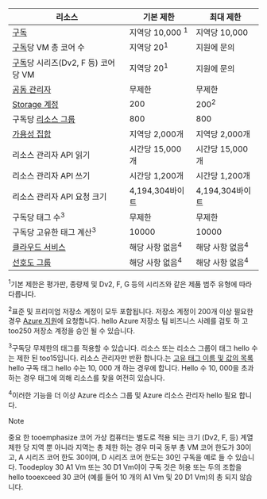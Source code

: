 | 리소스 | 기본 제한 | 최대 제한 |
| --- | --- | --- |
| [구독](../articles/billing-buy-sign-up-azure-subscription.md) |지역당 10,000 <sup>1</sup> |지역당 10,000 |
| [구독](../articles/billing-buy-sign-up-azure-subscription.md)당 VM 총 코어 수 |지역당 20<sup>1</sup> | 지원에 문의 |
| [구독](../articles/billing-buy-sign-up-azure-subscription.md)당 시리즈(Dv2, F 등) 코어당 VM |지역당 20<sup>1</sup> | 지원에 문의 |
| [공동 관리자](../articles/billing-add-change-azure-subscription-administrator.md)  |무제한 |무제한 |
| [Storage 계정](../articles/storage/common/storage-create-storage-account.md)  |200 |200<sup>2</sup> |
| 구독당 [리소스 그룹](../articles/azure-resource-manager/resource-group-overview.md) |800 |800 |
| [가용성 집합](../articles/virtual-machines/windows/manage-availability.md#configure-multiple-virtual-machines-in-an-availability-set-for-redundancy)  |지역당 2,000개 |지역당 2,000개 |
| 리소스 관리자 API 읽기 |시간당 15,000개 |시간당 15,000개 |
| 리소스 관리자 API 쓰기 |시간당 1,200개 |시간당 1,200개 |
| 리소스 관리자 API 요청 크기 |4,194,304바이트 |4,194,304바이트 |
| 구독당 태그 수<sup>3</sup> |무제한 |무제한 |
| 구독당 고유한 태그 계산<sup>3</sup> | 10000 | 10000 |
| [클라우드 서비스](../articles/cloud-services/cloud-services-choose-me.md)  |해당 사항 없음<sup>4</sup> |해당 사항 없음<sup>4</sup> |
| [선호도 그룹](../articles/virtual-network/virtual-networks-migrate-to-regional-vnet.md)  |해당 사항 없음<sup>4</sup> |해당 사항 없음<sup>4</sup> |

<sup>1</sup>기본 제한은 평가판, 종량제 및 Dv2, F, G 등의 시리즈와 같은 제품 범주 유형에 따라 다릅니다.

<sup>2</sup>표준 및 프리미엄 저장소 계정이 모두 포함됩니다. 저장소 계정이 200개 이상 필요한 경우 [Azure 지원](https://azure.microsoft.com/support/faq/)에 요청합니다. hello Azure 저장소 팀 비즈니스 사례를 검토 하 고 too250 저장소 계정을 승인 될 수 있습니다.

<sup>3</sup>구독당 무제한의 태그를 적용할 수 있습니다. 리소스 또는 리소스 그룹이 태그 hello 수는 제한 된 too15입니다. 리소스 관리자만 반환 합니다.는 [고유 태그 이름 및 값의 목록](/rest/api/resources/tags#Tags_List) hello 구독 태그 hello 수는 10, 000 개 하는 경우에 합니다. Hello 수 10, 000을 초과 하는 경우 태그에 의해 리소스를 찾을 여전히 있습니다.  

<sup>4</sup>이러한 기능을 더 이상 Azure 리소스 그룹 및 Azure 리소스 관리자 hello 필요 합니다.

> [!NOTE]
> 중요 한 tooemphasize 코어 가상 컴퓨터는 별도로 적용 되는 크기 (Dv2, F, 등) 계열 제한 당 지역 뿐 아니라 지역는 총 제한 하는 경우  미국 동부 총 VM 코어 한도가 30이고, A 시리즈 코어 한도 30이며, D 시리즈 코어 한도는 30인 구독을 예로 들 수 있습니다.  Toodeploy 30 A1 Vm 또는 30 D1 Vm이이 구독 것은 허용 또는 두의 조합을 hello tooexceed 30 코어 (예를 들어 10 개의 A1 Vm 및 20 D1 Vm)의 총 되지 않습니다.  
> <!-- -->
> 
> 

